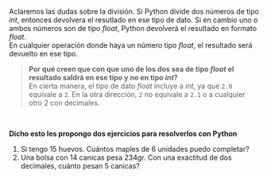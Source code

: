 Aclaremos las dudas sobre la división.
Si Python divide dos números de tipo _int_, entonces devolvera el resutlado en ese tipo de dato.
Si en cambio uno o ambos números son de tipo _float_, Python devolverá el resultado en formato _float_.
<br>
En cualquier operación donde haya un número tipo _float_, el resultado será devuelto en ese tipo. 

> **Por qué creen que con que uno de los dos sea de tipo _float_ el resultado saldrá en ese tipo y no en tipo _int_?** <br>
En cierta manera, el tipo de dato _float_ incluye a _int_, ya que `2.0` equivale a `2`. En la otra dirección, `2` no equivale a `2.1` o a cualquier otro 2 con decimales.

<br>


**Dicho esto les propongo dos ejercicios para resolverlos con Python**
1. Si tengo 15 huevos. Cuántos maples de 6 unidades puedo completar?
2. Una bolsa con 14 canicas pesa 234gr. Con una exactitud de dos decimales, cuánto pesan 5 canicas?